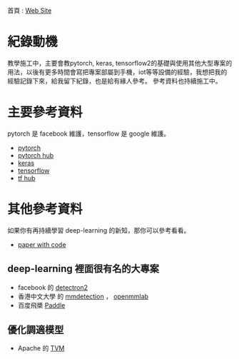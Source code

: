 
首頁 : [Web Site](https://tobytoy.github.io/OpenResource/)

# 紀錄動機

教學施工中，主要會教pytorch, keras, tensorflow2的基礎與使用其他大型專案的用法，以後有更多時間會寫把專案部屬到手機，iot等等設備的經驗，我想把我的經驗記錄下來，給我留下紀錄，也是給有緣人參考。
參考資料也持續施工中。

# 主要參考資料

pytorch 是 facebook 維護，tensorflow 是 google 維護。

- [pytorch](https://pytorch.org/)
- [pytorch hub](https://pytorch.org/hub/)
- [keras](https://keras.io/)
- [tensorflow](https://www.tensorflow.org/)
- [tf hub](https://www.tensorflow.org/hub?hl=zh-tw)

# 其他參考資料

如果你有再持續學習 deep-learning 的新知，那你可以參考看看。

- [paper with code](https://paperswithcode.com/)

## deep-learning 裡面很有名的大專案

- facebook 的 [detectron2](https://github.com/facebookresearch/detectron2)
- 香港中文大學 的 [mmdetection](https://github.com/open-mmlab/mmdetection) ， [openmmlab](https://openmmlab.com/)
- 百度飛槳 [Paddle](https://github.com/PaddlePaddle/Paddle)

## 優化調適模型

- Apache 的 [TVM](https://tvm.apache.org/docs/)
